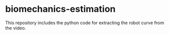 # biomechanics-estimation

This repository includes the python code for extracting the robot curve from the video.
